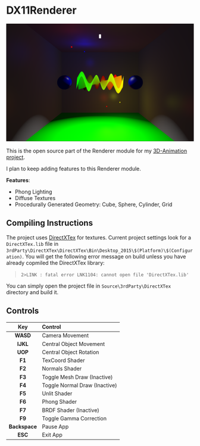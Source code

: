# DX11Renderer

![](Screenshots/spot.PNG)

This is the open source part of the Renderer module for my [3D-Animation project](https://www.youtube.com/watch?v=Rt-h-bMA8Xc).

I plan to keep adding features to this Renderer module. 

**Features**:
 - Phong Lighting
 - Diffuse Textures
 - Procedurally Generated Geometry: Cube, Sphere, Cylinder, Grid
 
## Compiling Instructions

The project uses [DirectXTex](https://github.com/Microsoft/DirectXTex) for textures. Current project settings
look for a `DirectXTex.lib` file in `3rdParty\DirectXTex\DirectXTex\Bin\Desktop_2015\$(Platform)\$(Configuration)`. 
You will get the following error message on build unless you have already copmiled the DirectXTex library:

  > `2>LINK : fatal error LNK1104: cannot open file 'DirectXTex.lib'`

You can simply open the project file in `Source\3rdParty\DirectXTex` directory and build it.

## Controls

| Key | Control |
| :---: | :--- |
| **WASD** |	Camera Movement |
| **IJKL** |	Central Object Movement |
| **UOP** |	Central Object Rotation  |
| **F1** |	TexCoord Shader |
| **F2** |	Normals Shader |
| **F3** |	Toggle Mesh Draw (Inactive) |
| **F4** |	Toggle Normal Draw (Inactive) |
| **F5** |	Unlit Shader |
| **F6** |	Phong Shader |
| **F7** |	BRDF Shader (Inactive) |
| **F9** |	Toggle Gamma Correction |
| **Backspace** | Pause App |
| **ESC** |	Exit App |
 
